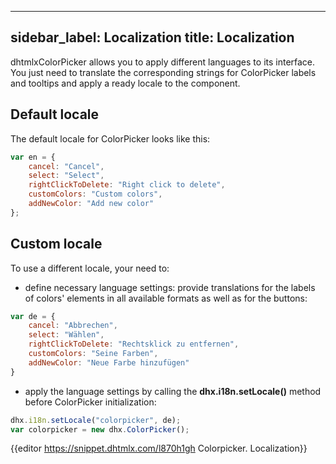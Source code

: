 
---
sidebar_label: Localization
title: Localization
---          

dhtmlxColorPicker allows you to apply different languages to its interface. You just need to translate the corresponding strings for ColorPicker labels and tooltips and apply a ready locale to the component.


Default locale
------------

The default locale for ColorPicker looks like this:

~~~js
var en = {
	cancel: "Cancel",
	select: "Select",
	rightClickToDelete: "Right click to delete",
	customColors: "Custom colors",
	addNewColor: "Add new color"
};
~~~

Custom locale
------------

To use a different locale, your need to:

- define necessary language settings: provide translations for the labels of colors' elements in all available formats as well as for the buttons:

~~~js
var de = {
	cancel: "Abbrechen",
	select: "Wählen",
	rightClickToDelete: "Rechtsklick zu entfernen",
	customColors: "Seine Farben",
	addNewColor: "Neue Farbe hinzufügen"
}
~~~

- apply the language settings by calling the **dhx.i18n.setLocale()** method before ColorPicker initialization:

~~~js
dhx.i18n.setLocale("colorpicker", de);
var colorpicker = new dhx.ColorPicker();
~~~

{{editor    https://snippet.dhtmlx.com/l870h1gh	Colorpicker. Localization}}